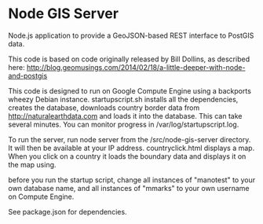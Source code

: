 Node GIS Server
============

Node.js application to provide a GeoJSON-based REST interface to PostGIS data.

This code is based on code originally released by Bill Dollins, as described here: http://blog.geomusings.com/2014/02/18/a-little-deeper-with-node-and-postgis

This code is designed to run on Google Compute Engine using a backports wheezy Debian instance. startupscript.sh installs all the dependencies, creates the database, downloads country border data from http://naturalearthdata.com and loads it into the database. This can take several minutes. You can monitor progress in /var/log/startupscript.log.

To run the server, run node server from the /src/node-gis-server directory. It will then be available at your IP address. countryclick.html displays a map. When you click on a country it loads the boundary data and displays it on the map using.

before you run the startup script, change all instances of "manotest" to your own database name, and all instances of "mmarks" to your own username on Compute Engine.


See package.json for dependencies.

